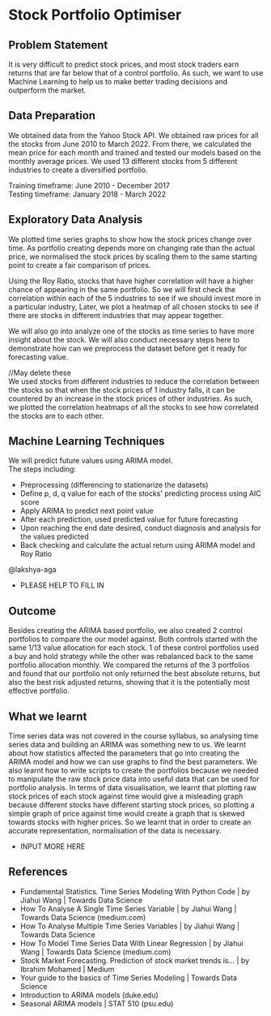 # Stock Portfolio Optimiser

## Problem Statement
It is very difficult to predict stock prices, and most stock traders earn returns that are far below that of a control portfolio. As such, we want to use Machine Learning to help us to make better trading decisions and outperform the market.

## Data Preparation
We obtained data from the Yahoo Stock API. We obtained raw prices for all the stocks from June 2010 to March 2022. From there, we calculated the mean price for each month and trained and tested our models based on the monthly average prices. We used 13 different stocks from 5 different industries to create a diversified portfolio.  

Training timeframe: June 2010 - December 2017  
Testing timeframe: January 2018 - March 2022  

## Exploratory Data Analysis
We plotted time series graphs to show how the stock prices change over time. As portfolio creating depends more on changing rate than the actual price, we normalised the stock prices by scaling them to the same starting point to create a fair comparison of prices.  

Using the Roy Ratio, stocks that have higher correlation will have a higher chance of appearing in the same portfolio. So we will first check the correlation within each of the 5 industries to see if we should invest more in a particular industry, Later, we plot a heatmap of all chosen stocks to see if there are stocks in different industries that may appear together.  

We will also go into analyze one of the stocks as time series to have more insight about the stock. We will also conduct necessary steps here to demonstrate how can we preprocess the dataset before get it ready for forecasting value.  


//May delete these  
We used stocks from different industries to reduce the correlation between the stocks so that when the stock prices of 1 industry falls, it can be countered by an increase in the stock prices of other industries. As such, we plotted the correlation heatmaps of all the stocks to see how correlated the stocks are to each other. 


## Machine Learning Techniques
We will predict future values using ARIMA model.  
The steps including:  
- Preprocessing (differencing to stationarize the datasets)
- Define p, d, q value for each of the stocks' predicting process using AIC score
- Apply ARIMA to predict next point value
- After each prediction, used predicted value for future forecasting
- Upon reaching the end date desired, conduct diagnosis and analysis for the values predicted
- Back checking and calculate the actual return using ARIMA model and Roy Ratio



@lakshya-aga
- PLEASE HELP TO FILL IN

## Outcome
Besides creating the ARIMA based portfolio, we also created 2 control portfolios to compare the our model against. Both controls started with the same 1/13 value allocation for each stock. 1 of these control portfolios used a buy and hold strategy while the other was rebalanced back to the same portfolio allocation monthly.
We compared the returns of the 3 portfolios and found that our portfolio not only returned the best absolute returns, but also the best risk adjusted returns, showing that it is the potentially most effective portfolio.

## What we learnt
Time series data was not covered in the course syllabus, so analysing time series data and building an ARIMA was something new to us. We learnt about how statistics affected the parameters that go into creating the ARIMA model and how we can use graphs to find the best parameters. We also learnt how to write scripts to create the portfolios because we needed to manipulate the raw stock price data into useful data that can be used for portfolio analysis. In terms of data visualisation, we learnt that plotting raw stock prices of each stock against time would give a misleading graph because different stocks have different starting stock prices, so plotting a simple graph of price against time would create a graph that is skewed towards stocks with higher prices. So we learnt that in order to create an accurate representation, normalisation of the data is necessary.

- INPUT MORE HERE

## References
- Fundamental Statistics. Time Series Modeling With Python Code | by Jiahui Wang | Towards Data Science 
- How To Analyse A Single Time Series Variable | by Jiahui Wang | Towards Data Science (medium.com) 
- How To Analyse Multiple Time Series Variables | by Jiahui Wang | Towards Data Science 
- How To Model Time Series Data With Linear Regression | by Jiahui Wang | Towards Data Science (medium.com) 
- Stock Market Forecasting. Prediction of stock market trends is… | by Ibrahim Mohamed | Medium 
- Your guide to the basics of Time Series Modeling | Towards Data Science
- Introduction to ARIMA models (duke.edu) 
- Seasonal ARIMA models | STAT 510 (psu.edu) 
